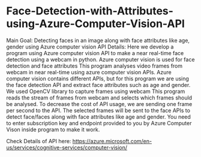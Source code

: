 # Face-Detection-with-Attributes-using-Azure-Computer-Vision-API
Main Goal: Detecting faces in an image along with face attributes like age, gender using Azure computer vision API
Details: 
  Here we develop a program using Azure computer vision API to make a near real-time face detection
  using a webcam in python. Azure computer vision is used for face detection and face attributes
  This program analyses video frames from webcam in near real-time using azure computer vision APIs.
  Azure computer vision contains different APIs, but for this program we are using the face detection API
  and extract face attributes such as age and gender.
  We used OpenCV library to capture frames using webcam
  This program reads the stream of frames from webcam and selects which frames should be
  analysed. To decrease the cost of API usage, we are sending one frame per second to the API.
  The selected frames will be sent to the face APIs to detect face/faces along with face attributes
  like age and gender. 
  You need to enter subscription key and endpoint provided to you by Azure Computer Vison inside program to make it work.
  
  Check Details of API here: https://azure.microsoft.com/en-us/services/cognitive-services/computer-vision/
